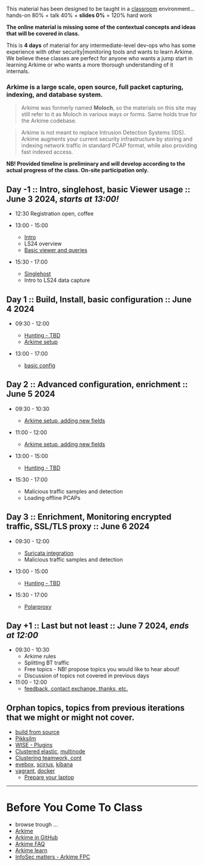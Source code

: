 
This material has been designed to be taught in a [classroom](https://ccdcoe.org/training/cyber-defence-monitoring-course-large-scale-packet-capture-analysis-june-2024/) environment... hands-on 80% + talk 40% + **slides 0%** = 120% hard work

**The online material is missing some of the contextual concepts and ideas that will be covered in class.**

This is **4 days** of material for any intermediate-level dev-ops who has some experience with other security|monitoring tools and wants to learn Arkime. We believe these classes are perfect for anyone who wants a jump start in learning Arkime or who wants a more thorough understanding of it internals.

### Arkime is a large scale, open source, full packet capturing, indexing, and database system.

> Arkime was formerly named **Moloch**, so the materials on this site may still refer to it as Moloch in various ways or forms. Same holds true for the Arkime codebase.

> Arkime is not meant to replace Intrusion Detection Systems (IDS). Arkime augments your current security infrastructure by storing and indexing network traffic in standard PCAP format, while also providing fast indexed access.

**NB! Provided timeline is preliminary and will develop according to the actual progress of the class. On-site participation only.**

## Day -1 :: Intro, singlehost, basic Viewer usage :: June 3 2024, *starts at 13:00!*

 * 12:30 Registration open, coffee

 * 13:00 - 15:00
   * [Intro](/common/day_intro.md)
   * LS24 overview
   * [Basic viewer and queries](/Arkime/queries/#using-the-viewer)
 * 15:30 - 17:00
   * [Singlehost](/singlehost/)
   * Intro to LS24 data capture

## Day 1 :: Build, Install, basic configuration :: June 4 2024

 * 09:30 - 12:00
   * [Hunting - TBD](/Arkime/queries/#hunting-trip)
   * [Arkime setup](/Arkime/package_setup/)
   
 * 13:00 - 17:00
   * [basic config](/Arkime/setup/#Config)

## Day 2 :: Advanced configuration, enrichment :: June 5 2024

 * 09:30 - 10:30
   * [Arkime setup, adding new fields](/Arkime/package_setup/)
 * 11:00 - 12:00
   * [Arkime setup, adding new fields](/Arkime/package_setup/)

 * 13:00 - 15:00
   * [Hunting - TBD](/Arkime/queries/#hunting-trip)
 * 15:30 - 17:00
   * Malicious traffic samples and detection
   * Loading offline PCAPs


## Day 3 :: Enrichment, Monitoring encrypted traffic, SSL/TLS proxy :: June 6 2024

 * 09:30 - 12:00
   * [Suricata integration](/Arkime/suricata/)
   * Malicious traffic samples and detection

 * 13:00 - 15:00
   * [Hunting - TBD](/Arkime/queries/#hunting-trip)
 * 15:30 - 17:00
   * [Polarproxy](/Arkime/polarproxy)
    
## Day +1 :: Last but not least :: June 7 2024, *ends at 12:00*

 * 09:30 - 10:30
   * Arkime rules
   * Splitting BT traffic
   * Free topics - NB! propose topics you would like to hear about!
   * Discussion of topics not covered in previous days
 * 11:00 - 12:00
   * [feedback, contact exchange, thanks, etc.](/common/Closing.md)
 

## Orphan topics, topics from previous iterations that we might or might not cover.
   * [build from source](/Arkime/setup/#Build)
   * [Pikksilm](/Arkime/pikksilm)
   * [WISE - Plugins](/Arkime/wise#writing-a-wise-plugin)
   * [Clustered elastic](/Arkime/clustering#clustered-elasticsearch), [multinode](/Arkime/clustering#moloch-workers)
   * [Clustering teamwork, cont](/Arkime/clustering)
   * [evebox](/Suricata/indexing#evebox), [scirius](/Suricata/indexing#scirius), [kibana](/Suricata/indexing#kibana)
   * [vagrant](/common/vagrant/), [docker](/common/docker)
     * [Prepare your laptop](/Arkime/prepare-laptop.md)

----

# Before You Come To Class

  * browse trough ...
  * [Arkime](https://arkime.com/)
  * [Arkime in GitHub](https://github.com/arkime/arkime)
  * [Arkime FAQ](https://arkime.com/faq)
  * [Arkime learn](https://arkime.com/learn)
  * [InfoSec matters - Arkime FPC](http://blog.infosecmatters.net/2017/05/moloch-fpc.html)
